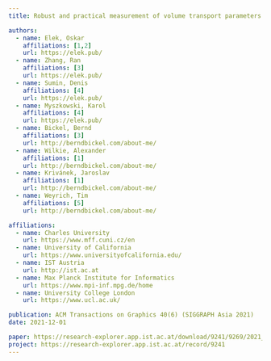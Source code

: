```yaml
---
title: Robust and practical measurement of volume transport parameters in solid photo-polymer materials for 3D printing

authors:
  - name: Elek, Oskar
    affiliations: [1,2]
    url: https://elek.pub/
  - name: Zhang, Ran
    affiliations: [3]
    url: https://elek.pub/
  - name: Sumin, Denis 
    affiliations: [4]
    url: https://elek.pub/
  - name: Myszkowski, Karol
    affiliations: [4]
    url: https://elek.pub/
  - name: Bickel, Bernd
    affiliations: [3]
    url: http://berndbickel.com/about-me/
  - name: Wilkie, Alexander
    affiliations: [1]
    url: http://berndbickel.com/about-me/
  - name: Krivánek, Jaroslav
    affiliations: [1]
    url: http://berndbickel.com/about-me/
  - name: Weyrich, Tim
    affiliations: [5]
    url: http://berndbickel.com/about-me/

affiliations:
  - name: Charles University
    url: https://www.mff.cuni.cz/en
  - name: University of California
    url: https://www.universityofcalifornia.edu/
  - name: IST Austria
    url: http://ist.ac.at
  - name: Max Planck Institute for Informatics
    url: https://www.mpi-inf.mpg.de/home
  - name: University College London
    url: https://www.ucl.ac.uk/

publication: ACM Transactions on Graphics 40(6) (SIGGRAPH Asia 2021)
date: 2021-12-01

paper: https://research-explorer.app.ist.ac.at/download/9241/9269/2021_OpticsExpress_Elek.pdf
project: https://research-explorer.app.ist.ac.at/record/9241
---
```

